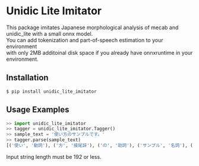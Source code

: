# Unidic Lite Imitator

This package imitates Japanese morphological analysis of mecab and unidic_lite with a small onnx model.  
You can add tokenization and part-of-speech estimation to your environment  
with only 2MB additoinal disk space if you already have onnxruntime in your environment.

## Installation

```
$ pip install unidic_lite_imitator
```

## Usage Examples

```python
>> import unidic_lite_imitator
>> tagger = unidic_lite_imitator.Tagger()
>> sample_text = '使い方のサンプルです。'
>> tagger.parse(sample_text)
[('使い', '動詞'), ('方', '接尾辞'), ('の', '助詞'), ('サンプル', '名詞'), ('です', '助動詞'), ('。', '補助記号')]
```

Input string length must be 192 or less.
